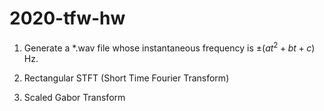 # 2020-tfw-hw

1. Generate a *.wav file whose instantaneous frequency is $\pm(at^2+bt+c)$ Hz. 

2. Rectangular STFT (Short Time Fourier Transform)

3. Scaled Gabor Transform



